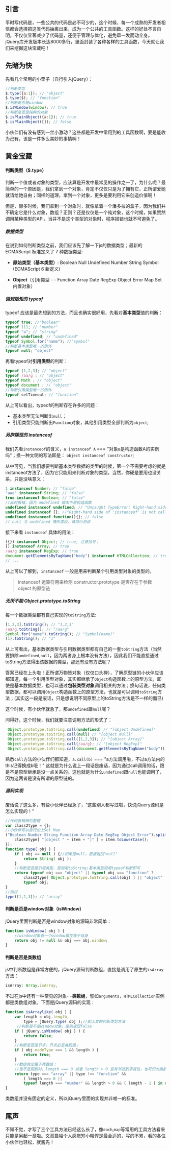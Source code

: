 ## 引言 ##
平时写代码是，一些公共的代码是必不可少的，这个时候，每一个成熟的开发者相信都会选择把这类代码抽离出来，成为一个公共的工具函数。这样的好处不言自明，不仅仅显著减少了代码量，还便于管理与优化，避免牵一发而动全身。jQuery库开发版本长达8000多行，里面封装了各种各样的工具函数，今天就让我们来挖掘这块宝藏吧！

## 先睹为快 ##
先看几个常用的小栗子（自行引入jQuery）：
```js
//判断类型
$.type({a:1}); // "object"
$.type($); // "function"
//判断是否是window
$.isWindow(window); // true
//判断是否是纯粹的对象
$.isPlainObject({a:1}); // true
$.isPlainObject([]); // false
```

小伙伴们有没有感到一丝小激动？这些都是开发中常用到的工具函数啊，要是能收为己有，该是一件多么美妙的事情啊！

## 黄金宝藏 ##

#### 判断类型（$.type）

判断一个值或者对象的类型，应该算是开发中最常见的操作之一了，为什么呢？最简单的一个原因是，我们拿到一个对象，肯定不仅仅只是为了拥有它，正所谓爱她就请给她自由；同样的道理，拿到一个对象，更多是要利用它来创造价值啊！

但是，很多时候，我们拿到一个对象时，就像拿着一个潘多拉的盒子，因为我们并不确定它是什么对象，数组？正则？还是仅仅是一个纯对象，这个时候，如果贸然调用某种类型的API，当并不是这个类型的对象时，程序报错也就不可避免了。

##### 数据类型
在说到如何判断类型之前，我们应该先了解一下js的数据类型；最新的 ECMAScript 标准定义了 7 种数据类型:

- **原始类型（基本类型）**:
    Boolean
    Null
    Undefined
    Number
    String
    Symbol (ECMAScript 6 新定义)

- **Object**（引用类型 - - Function Array Date RegExp Object Error Map Set 内置对象）


##### 循规蹈矩的 typeof

typeof 应该是最先想到的方法，而且也确实很好用，先看对**基本类型**值的判断：
```js
typeof true; //"boolean"
typeof 111; // "number"
typeof "a"; // "string"
typeof undefined; // "undefined"
typeof Symbol.for("name"); //"symbol"
//判断基本类型唯一的例外
typeof null; "object"
```
再看typeof对**引用类型**的判断：
```js
typeof [1,2,3]; // "object"
typeof /aa/g ; // "object"
typeof Math ; // "object"
typeof document ; // "object"
//判断引用类型唯一的例外
typeof setTimeout; // "function"
```
从上可以看出，typeof的判断存在许多的问题：

 - 基本类型无法判断出`null`；
 - 引用类型只能判断出`Function`对象，其他引用类型全部判断为`object`;


##### 另辟蹊径的 instanceof
我们先看`instanceof`的含义，`a instanceof A` === "对象a是构造函数A的实例吗"；换一种文明的写法即是： `object instanceof constructor`;

从中可见，当我们想要判断基本类型数据的类型的时候，第一个不需要考虑的就是instanceof方法了，因为它只能用来判断对象的类型。当然，你硬是要用也没关系，只是没啥意义：
```js
1 instanceof Number; // "false"
"aaa" instanceof String; // "false"
true instanceof Boolean; // "false"
//此时报错，因为 undefined 根本不是构造函数
undefined instanceof undefined; // "Uncaught TypeError: Right-hand side of 'instanceof' is not an object"
undefined instanceof {}; //"Right-hand side of 'instanceof' is not callable"
undefined instanceof function(){}; // false
// null 与 undefined 情形类似，请自行测试
```
接下来看 `instanceof` 具体的用法：
```js
({}) instanceof Object; // true, 注意括号；
[] instanceof Array; // true
/aa/g instanceof RegExp; // true
document.getElementsByTagName("body") instanceof HTMLCollection; // true
// ...
```
从上可以了解到，`instanceof` 一般是用来判断某个引用类型对象的类型的。

> instanceof 运算符用来检测 constructor.prototype 是否存在于参数 object 的原型链


##### 无所不能 Object.prototype.toString
每一个数据类型都有自己实现的`toString`方法:
```js
[1,2,3].toString(); // "1,2,3"
/aa/g.toString(); // "/aa/g"
Symbol.for("name").toString(); // "Symbol(name)"
(1).toString(); // "1"
```
从上可看出，基本数据类型与引用数据类型都有自己的一套`toString`方法（当然要排除`undefined`,`null`，因为两者身上根本没有方法），因此我们不能直接通过toString方法得出该数据的类型，那还有没有方法呢？

答案已经在上头啦！正所谓万物皆对象（仅仅口头禅），了解原型链的小伙伴应该都知道，每一个引用类型对象，其实都继承了`Object`构造函数上的原型方法，即使是基本数据类型，也可以通过**包装类型对象**调用相关的方法；换句话说，任何类型数据，都可以调用`Object`构造函数上的原型方法，也就是可以调用`toString`方法；(其实这一段是废话，只是想说明不同原型上的toString方法是不一样的而已)

这个时候，有小伙伴就急了，那`undefined`跟`null`呢？

问得好，这个时候，我们就要注意调用方法的形式了：

```js
 Object.prototype.toString.call(undefined) // "[object Undefined]"
 Object.prototype.toString.call(null) // "[object Null]"
 Object.prototype.toString.call([1,2,3]); // "[object Array]"
 Object.prototype.toString.call(/aa/g); // "[object RegExp]"
 Object.prototype.toString.call(document.getElementsByTagName("body")); // "[object HTMLCollection]"
```
熟悉`call`方法的小伙伴们都知道，`a.call(b)` === "a方法调用啦，不过a方法内的this记得换成b哦！" 这就是为什么说上一段话是废话，因为通过call调用的话，跟是不是原型继承是没一点关系的。这也就是为什么`undefined`跟`null`也能调用了，因为这两者是没有所谓的原型链的。


##### 源码实现
废话说了这么多，有些小伙伴已经急了，“这些别人都写过啦，快说jQuery源码是怎么实现的！”
```js
//代码有稍微的整理
var class2type = {};
//小伙伴可以自行加上Set Map
("Boolean Number String Function Array Date RegExp Object Error").split(" ").forEach(function(item) {
	class2type[ "[object " + item + "]" ] = item.toLowerCase();
});
function type( obj ) {
    if ( obj == null ) {//如果是null，直接返回"null"
        return String( obj );
    }
    //判断是否是引用类型，是则用toString;基本类型则用typeof判断即可
    return typeof obj === "object" || typeof obj === "function" ?
        class2type[ Object.prototype.toString.call(obj) ] || "object" :
        typeof obj;
}
//测试
type([1,2,3]); // "array"
```


#### 判断是否是window对象（isWindow）
jQuery里面判断是否是window对象的源码非常简单：
```js
function isWindow( obj ) {
	//window对象有一个window属性等于自身
    return obj != null && obj === obj.window;
}
```

#### 判断是否是类数组
js中判断数组是非常方便的，jQuery源码判断数组，直接是调用了原生的`isArray`方法：
```js
isArray: Array.isArray,
```
不过在js中还有一种常见的对象- -**类数组**，譬如`arguments`，`HTMLCollection`实例都是类数组对象。下面是jQuery源码的实现：
```js
function isArraylike( obj ) {
	var length = obj.length,
		type = jQuery.type( obj );//即上文的判断类型方法
     //判断是不是window对象，是则返回false
	if ( jQuery.isWindow( obj ) ) {
		return false;
	}
    //判断是否是节点，节点必是类数组；
	if ( obj.nodeType === 1 && length ) {
		return true;
	}
	//数组肯定属于类数组；
    //当不是函数时，length === 0 或者 length > 0 且有邻近数字属性，也可归为类数组
	return type === "array" || type !== "function" &&
		( length === 0 ||
		typeof length === "number" && length > 0 && ( length - 1 ) in obj );
}
```
类数组并没有固定的定义，所以jQuery里面的实现并非唯一的标准。


## 尾声 ##
不知不觉，才写了三个工具方法已经这么长了，像`each`,`map`等常用的工具方法看来只能是另起一章啦。文章篇幅个人感觉短小精悍是最合适的，写的不累，看的各位小伙伴也轻松，就酱先！

